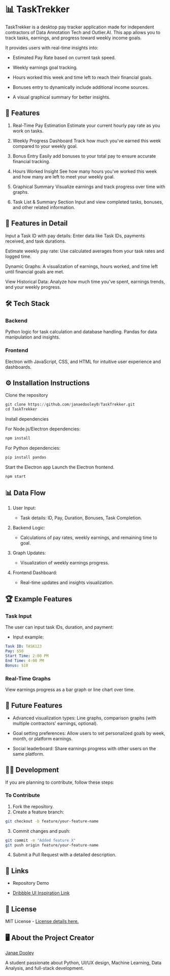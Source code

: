 # 📊 TaskTrekker
TaskTrekker is a desktop pay tracker application made for independent contractors of Data Annotation Tech and Outlier.AI. This app allows you to track tasks, earnings, and progress toward weekly income goals.

It provides users with real-time insights into:

- Estimated Pay Rate based on current task speed.

- Weekly earnings goal tracking.

- Hours worked this week and time left to reach their financial goals.

- Bonuses entry to dynamically include additional income sources.

- A visual graphical summary for better insights.
## 🌟 Features
1. Real-Time Pay Estimation
Estimate your current hourly pay rate as you work on tasks.

2. Weekly Progress Dashboard
Track how much you've earned this week compared to your weekly goal.

3. Bonus Entry
Easily add bonuses to your total pay to ensure accurate financial tracking.

4. Hours Worked Insight
See how many hours you've worked this week and how many are left to meet your weekly goal.

5. Graphical Summary
Visualize earnings and track progress over time with graphs.

6. Task List & Summary Section
Input and view completed tasks, bonuses, and other related information.
## 🚀 Features in Detail
Input a Task ID with pay details: Enter data like Task IDs, payments received, and task durations.

Estimate weekly pay rate: Use calculated averages from your task rates and logged time.

Dynamic Graphs: A visualization of earnings, hours worked, and time left until financial goals are met.

View Historical Data: Analyze how much time you’ve spent, earnings trends, and your weekly progress.
## 🛠️ Tech Stack
### Backend
Python logic for task calculation and database handling.
Pandas for data manipulation and insights.
### Frontend
Electron with JavaScript, CSS, and HTML for intuitive user experience and dashboards.
## ⚙️ Installation Instructions
Clone the repository

```python
git clone https://github.com/janaedooley0/TaskTrekker.git
cd TaskTrekker
```
Install dependencies

For Node.js/Electron dependencies:
```python
npm install
```
For Python dependencies:

```python
pip install pandas
```
Start the Electron app
Launch the Electron frontend.
```python
npm start
```
## 📊 Data Flow
1. User Input:
   - Task details: ID, Pay, Duration, Bonuses, Task Completion.
     
2. Backend Logic:
   - Calculations of pay rates, weekly earnings, and remaining time to goal.
     
3. Graph Updates:
   - Visualization of weekly earnings progress.
     
4. Frontend Dashboard:
   - Real-time updates and insights visualization.
## 🏆 Example Features
### Task Input
The user can input task IDs, duration, and payment:

- Input example:
```yaml
Task ID: TASK123
Pay: $50
Start Time: 2:00 PM
End Time: 4:00 PM
Bonus: $10
```

### Real-Time Graphs
View earnings progress as a bar graph or line chart over time.

## 🔮 Future Features
- Advanced visualization types: Line graphs, comparison graphs (with multiple contractors' earnings, optional).

- Goal setting preferences: Allow users to set personalized goals by week, month, or platform earnings.

- Social leaderboard: Share earnings progress with other users on the same platform.
## 👨‍💻 Development
If you are planning to contribute, follow these steps:

### To Contribute
1. Fork the repository.
2. Create a feature branch:
```bash
git checkout -b feature/your-feature-name
```
3. Commit changes and push:
```bash
git commit -m "Added feature X"
git push origin feature/your-feature-name
```
4. Submit a Pull Request with a detailed description.
## 🔗 Links
- Repository Demo
  
- [Dribbble UI Inspiration Link](https://dribbble.com/shots/16204592-Crypto-dashboard-template/attachments/8064877?mode=media)
## 📜 License
MIT License - [License details here.](https://choosealicense.com/licenses/mit/)

## 🖥️ About the Project Creator
[Janae Dooley](https://github.com/janaedooley0)

A student passionate about Python, UI/UX design, Machine Learning, Data Analysis, and full-stack development.
